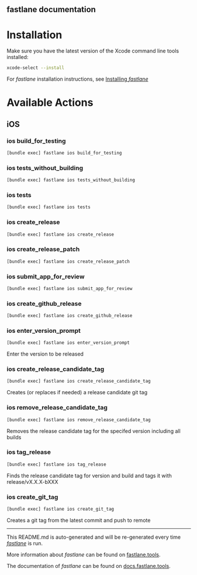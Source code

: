 fastlane documentation
----

# Installation

Make sure you have the latest version of the Xcode command line tools installed:

```sh
xcode-select --install
```

For _fastlane_ installation instructions, see [Installing _fastlane_](https://docs.fastlane.tools/#installing-fastlane)

# Available Actions

## iOS

### ios build_for_testing

```sh
[bundle exec] fastlane ios build_for_testing
```



### ios tests_without_building

```sh
[bundle exec] fastlane ios tests_without_building
```



### ios tests

```sh
[bundle exec] fastlane ios tests
```



### ios create_release

```sh
[bundle exec] fastlane ios create_release
```



### ios create_release_patch

```sh
[bundle exec] fastlane ios create_release_patch
```



### ios submit_app_for_review

```sh
[bundle exec] fastlane ios submit_app_for_review
```



### ios create_github_release

```sh
[bundle exec] fastlane ios create_github_release
```



### ios enter_version_prompt

```sh
[bundle exec] fastlane ios enter_version_prompt
```

Enter the version to be released

### ios create_release_candidate_tag

```sh
[bundle exec] fastlane ios create_release_candidate_tag
```

Creates (or replaces if needed) a release candidate git tag

### ios remove_release_candidate_tag

```sh
[bundle exec] fastlane ios remove_release_candidate_tag
```

Removes the release candidate tag for the specifed version including all builds

### ios tag_release

```sh
[bundle exec] fastlane ios tag_release
```

Finds the release candidate tag for version and build and tags it with release/vX.X.X-bXXX

### ios create_git_tag

```sh
[bundle exec] fastlane ios create_git_tag
```

Creates a git tag from the latest commit and push to remote

----

This README.md is auto-generated and will be re-generated every time [_fastlane_](https://fastlane.tools) is run.

More information about _fastlane_ can be found on [fastlane.tools](https://fastlane.tools).

The documentation of _fastlane_ can be found on [docs.fastlane.tools](https://docs.fastlane.tools).

